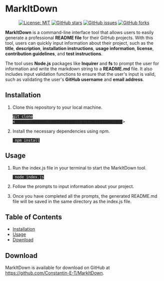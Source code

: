 # MarkItDown

<div align="center">

[![License: MIT](https://img.shields.io/badge/License-MIT-yellow.svg?color=brightgreen)](https://opensource.org/licenses/MIT)
[![GitHub stars](https://img.shields.io/github/stars/Constantin-E-T/MarkItDown.svg?color=blueviolet)](https://github.com/Constantin-E-T/MarkItDown/stargazers)
[![GitHub issues](https://img.shields.io/github/issues/Constantin-E-T/MarkItDown.svg?color=orange)](https://github.com/Constantin-E-T/MarkItDown/issues)
[![GitHub forks](https://img.shields.io/github/forks/Constantin-E-T/MarkItDown.svg?color=yellowgreen)](https://github.com/Constantin-E-T/MarkItDown/network)

</div>

<p><strong>MarkItDown</strong> is a command-line interface tool that allows users to easily generate a professional <strong>README file</strong> for their GitHub projects. With this tool, users can quickly input information about their project, such as the <strong>title</strong>, <strong>description</strong>, <strong>installation instructions</strong>, <strong>usage information</strong>, <strong>license</strong>, <strong>contribution guidelines</strong>, and <strong>test instructions</strong>.</p>

<p>The tool uses <strong>Node.js</strong> packages like <strong>Inquirer</strong> and <strong>fs</strong> to prompt the user for information and write the markdown string to a <strong>README.md</strong> file. It also includes input validation functions to ensure that the user's input is valid, such as validating the user's <strong>GitHub username</strong> and <strong>email address</strong>.</p>

## Installation

1. Clone this repository to your local machine.

    <code style="background-color: #2d2d2d; color: white">git clone <https://github.com/Constantin-E-T/MarkItDown.git</code>>

2. Install the necessary dependencies using npm.

    <code style="background-color: #2d2d2d; color: white"> npm install </code>

## Usage

1. Run the index.js file in your terminal to start the MarkItDown tool.

    <code style="background-color: #2d2d2d; color: white"> node index.js </code>

2. Follow the prompts to input information about your project.

3. Once you have completed all the prompts, the generated README.md file will be saved in the same directory as the index.js file.

## Table of Contents

- [Installation](#installation)
- [Usage](#usage)
- [Download](#download)

## Download

MarkItDown is available for download on GitHub at <https://github.com/Constantin-E-T/MarkItDown>.
